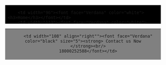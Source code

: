 <html>
<head>
<title>
project</title>
</head>
<body>
<table width="100%" height="60" cellsapcing="5" cellpadding="5" border="0" bgcolor="black">
<tr>
	<td align="left">
		<table width="547" border="0" align="center" cellpadding="1" cellspacing="1">
			
		<td width="96"><font face="Verdana" color="white"> <h3>Home</h3></font></td>
		<td width="113"><font face="Verdana" color="white"> <h3>About</h3></font></td>
		<td width="128"><font face="Verdana" color="white"> <h3>Services</h3></font></td>
		<td width="114"><font face="Verdana" color="white"> <h3>Clients</h3></font></td>


</table>
</td>
</tr>
</table>
<table width="100%" height="100" cellspacing="2" cellpading="2" bgcolor="grey" border="0">
<tr>
	<td align="center">
		<table width="100%" border="0" align="left" cellpadding="1" cellspacing="1">
<tr>
		<td width="98" align="left""><font face="Verdana" color="black" size="5"><strong> My Business
		</strong><br/>
		Website</font></td>

		<td width="108" align="right""><font face="Verdana" color="black" size="5"><strong> Contact us Now
		</strong><br/>
		18000252588</font></td>
		
		
</tr>
</table>
<table=" width="100%" height="100"
		
	
</td>
</tr>

</body>
</html>













